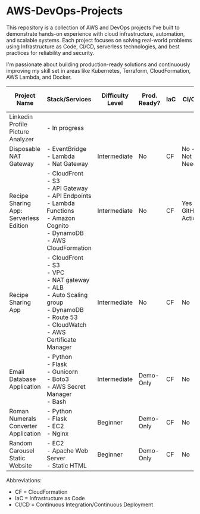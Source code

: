# AWS-DevOps-Projects

This repository is a collection of AWS and DevOps projects I've built to demonstrate hands-on experience with cloud infrastructure, automation, and scalable systems. Each project focuses on solving real-world problems using Infrastructure as Code, CI/CD, serverless technologies, and best practices for reliability and security.

I'm passionate about building production-ready solutions and continuously improving my skill set in areas like Kubernetes, Terraform, CloudFormation, AWS Lambda, and Docker.

| Project Name                           | Stack/Services                                                                                                                                                    | Difficulty Level   | Prod. Ready?        | IaC  | CI/CD?                            | Link to Project Folder                                                                                                             |
|----------------------------------------|-------------------------------------------------------------------------------------------------------------------------------------------------------------------|--------------------|---------------------|------|-----------------------------------|------------------------------------------------------------------------------------------------------------------------------------|
| Linkedin Profile Picture Analyzer      | - In progress                                                                                                                                                     |                    |                     |      |                                   |                                                                                                                                    |
| Disposable NAT Gateway                 | - EventBridge<br> - Lambda<br> - Nat Gateway                                                                                                                      | Intermediate       | No                  | CF   | No - Not Needed                   | <a href="https://github.com/shahinam2/AWS-DevOps-Projects/tree/main/06_Disposable_NAT_Gateway">Go To Project</a>                   |
| Recipe Sharing App: Serverless Edition | - CloudFront<br>- S3<br>- API Gateway<br>- API Endpoints<br>- Lambda Functions<br>- Amazon Cognito<br>- DynamoDB<br>- AWS CloudFormation                          | Intermediate       | No                  | CF   | Yes - GitHub Actions              | <a href="https://github.com/shahinam2/AWS-DevOps-Projects/tree/main/05_Recipe_Sharing_App_Serverless_Edition">Go To Project</a>    |
| Recipe Sharing App                     | - CloudFront<br> - S3<br> - VPC<br>- NAT gateway<br>- ALB<br>- Auto Scaling group<br>- DynamoDB<br>- Route 53<br>- CloudWatch<br>- AWS Certificate Manager<br>    | Intermediate       | No                  | CF   | No                                | <a href="https://github.com/shahinam2/AWS-DevOps-Projects/tree/main/04_Recipe_Sharing_App">Go To Project</a>                       |
| Email Database Application             | - Python<br> - Flask<br> - Gunicorn<br> - Boto3<br> - AWS Secret Manager<br> - Bash                                                                               | Intermediate       | Demo-Only           | CF   | No                                | <a href="https://github.com/shahinam2/AWS-DevOps-Projects/tree/main/03_Email_Database">Go To Project</a>                           |
| Roman Numerals Converter Application   | - Python<br> - Flask<br> - EC2<br> - Nginx                                                                                                                        | Beginner           | Demo-Only           | CF   | No                                | <a href="https://github.com/shahinam2/AWS-DevOps-Projects/tree/main/02_Roman_Numerals_Converter_Application">Go To Project</a>     |
| Random Carousel Static Website         | - EC2<br> - Apache Web Server<br> - Static HTML                                                                                                                   | Beginner           | Demo-Only           | CF   | No                                | <a href="https://github.com/shahinam2/AWS-DevOps-Projects/tree/main/01_Random_Carousel_Static_Website">Go To Project</a>           |
Abbreviations:
- CF = CloudFormation
- IaC = Infrastructure as Code
- CI/CD = Continuous Integration/Continuous Deployment